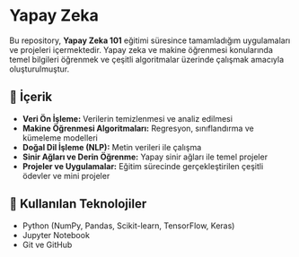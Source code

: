 # Yapay Zeka

Bu repository, **Yapay Zeka 101** eğitimi süresince tamamladığım uygulamaları ve projeleri içermektedir. Yapay zeka ve makine öğrenmesi konularında temel bilgileri öğrenmek ve çeşitli algoritmalar üzerinde çalışmak amacıyla oluşturulmuştur.

## 🚀 İçerik
- **Veri Ön İşleme:** Verilerin temizlenmesi ve analiz edilmesi
- **Makine Öğrenmesi Algoritmaları:** Regresyon, sınıflandırma ve kümeleme modelleri
- **Doğal Dil İşleme (NLP):** Metin verileri ile çalışma
- **Sinir Ağları ve Derin Öğrenme:** Yapay sinir ağları ile temel projeler
- **Projeler ve Uygulamalar:** Eğitim sürecinde gerçekleştirilen çeşitli ödevler ve mini projeler

## 📌 Kullanılan Teknolojiler
- Python (NumPy, Pandas, Scikit-learn, TensorFlow, Keras)
- Jupyter Notebook
- Git ve GitHub
